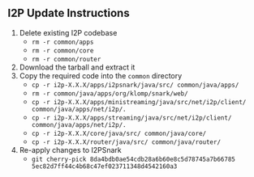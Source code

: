 ## I2P Update Instructions

1. Delete existing I2P codebase
	- `rm -r common/apps`
	- `rm -r common/core`
	- `rm -r common/router`
2. Download the tarball and extract it
3. Copy the required code into the `common` directory
	- `cp -r i2p-X.X.X/apps/i2psnark/java/src/ common/java/apps/`
	- `rm -r common/java/apps/org/klomp/snark/web/`
	- `cp -r i2p-X.X.X/apps/ministreaming/java/src/net/i2p/client/ common/java/apps/net/i2p/.`
	- `cp -r i2p-X.X.X/apps/streaming/java/src/net/i2p/client/ common/java/apps/net/i2p/.`
	- `cp -r i2p-X.X.X/core/java/src/ common/java/core/`
	- `cp -r i2p-X.X.X/router/java/src/ common/java/router/`
4. Re-apply changes to I2PSnark
	- `git cherry-pick 8da4bdb0ae54cdb28a6b60e8c5d78745a7b66785 5ec82d7ff44c4b68c47ef023711348d4542160a3`
